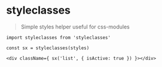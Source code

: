 # styleclasses

> Simple styles helper useful for css-modules

```
import styleclasses from 'styleclasses'

const sx = styleclasses(styles)

<div className={ sx('list', { isActive: true }) }></div>
```
